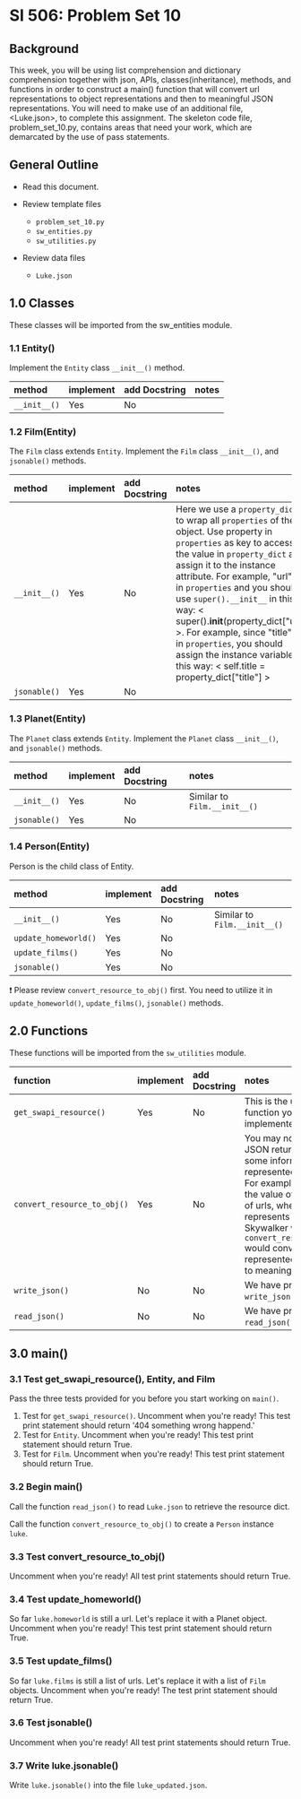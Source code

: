 # SI 506: Problem Set 10

## Background

This week, you will be using list comprehension and dictionary comprehension together with json, APIs, classes(inheritance), methods, and functions in order to construct a main() function that will convert url representations to object representations and then to meaningful JSON representations. You will need to make use of an additional file, <Luke.json>, to complete this assignment. The skeleton code file, problem_set_10.py, contains areas that need your work, which are demarcated by the use of pass statements.

## General Outline

- Read this document.
- Review template files
  - `problem_set_10.py`
  - `sw_entities.py`
  - `sw_utilities.py`

- Review data files
  - `Luke.json`

## 1.0 Classes

These classes will be imported from the sw_entities module.

### 1.1 Entity()

Implement the `Entity` class `__init__()` method.

| method | implement | add Docstring | notes |
| :----- | :-------- | :------------ | :---- |
| `__init__()` | Yes | No | |

### 1.2 Film(Entity)

The `Film` class extends `Entity`. Implement the `Film` class `__init__()`, and `jsonable()` methods.

| method | implement | add Docstring | notes |
| :----- | :-------- | :------------ | :---- |
| `__init__()` | Yes | No | Here we use a `property_dict` to wrap all `properties` of the object. Use property in `properties` as key to access the value in `property_dict` and assign it to the instance attribute. For example, "url" is in `properties` and you should use `super().__init__` in this way: < super().__init__(property_dict["url"] >. For example, since "title" is in `properties`, you should assign the instance variable in this way: < self.title = property_dict["title"] >|
| `jsonable()` | Yes | No | |

### 1.3 Planet(Entity)

The `Planet` class extends `Entity`. Implement the `Planet` class `__init__()`, and `jsonable()` methods.

| method | implement | add Docstring | notes |
| :----- | :-------- | :------------ | :---- |
| `__init__()` | Yes | No | Similar to `Film.__init__()`|
| `jsonable()` | Yes | No | |

### 1.4 Person(Entity)

Person is the child class of Entity.

| method | implement | add Docstring | notes |
| :----- | :-------- | :------------ | :---- |
| `__init__()` | Yes | No | Similar to `Film.__init__()`|
| `update_homeworld()` | Yes | No | |
| `update_films()` | Yes | No |
| `jsonable()` | Yes | No | |

:exclamation: Please review `convert_resource_to_obj()` first. You need to utilize it in `update_homeworld()`, `update_films()`, `jsonable()` methods.

## 2.0 Functions

These functions will be imported from the `sw_utilities` module.

| function | implement | add Docstring | notes|
| :------- | :-------- | :------------ | :--- |
| `get_swapi_resource()` | Yes | No | This is the updated function you have implemented in PS9|
| `convert_resource_to_obj()` | Yes | No | You may notice that in the JSON returned by SWAPI, some information are represented by other urls. For example, in `Luke.json`, the value of "films" is a list of urls, where each url represents a film that Luke Skywalker was in. `convert_resource_to_obj()` would convert JSONs represented by those urls to meaningful objects. |
| `write_json()` | No | No | We have provided `write_json()` for you. |
| `read_json()` | No | No | We have provided `read_json()` for you. |

## 3.0 main()

### 3.1 Test get_swapi_resource(), Entity, and Film

Pass the three tests provided for you before you start working on `main()`.

1. Test for `get_swapi_resource()`. Uncomment when you're ready! This test print statement should return '404 something wrong happend.'
2. Test for `Entity`. Uncomment when you're ready! This test print statement should return True.
3. Test for `Film`. Uncomment when you're ready! This test print statement should return True.

### 3.2 Begin main()

Call the function `read_json()` to read `Luke.json` to retrieve the resource dict.

Call the function `convert_resource_to_obj()` to create a `Person` instance `luke`.

### 3.3 Test convert_resource_to_obj()

Uncomment when you're ready! All test print statements should return True.

### 3.4 Test update_homeworld()

So far `luke.homeworld` is still a url. Let's replace it with a Planet object. Uncomment when you're ready! This test print statement should return True.

### 3.5 Test update_films()

So far `luke.films` is still a list of urls. Let's replace it with a list of `Film` objects. Uncomment when you're ready! The test print statement should return True.

### 3.6 Test jsonable()

Uncomment when you're ready! All test print statements should return True.

### 3.7 Write luke.jsonable()

Write `luke.jsonable()` into the file `luke_updated.json`.